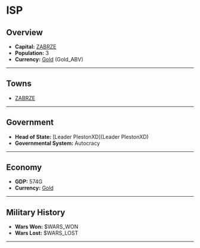 # ISP

## Overview

- **Capital:** [ZABRZE](ZABRZE)
- **Population:** 3
- **Currency:** [Gold](Gold) (Gold_ABV)

---

## Towns

- [ZABRZE](ZABRZE)

---

## Government

- **Head of State:** [Leader PlestonXD](Leader PlestonXD)
- **Governmental System:** Autocracy

---

## Economy

- **GDP:** 574G
- **Currency:** [Gold](Gold)

---

## Military History

- **Wars Won:** $WARS_WON
- **Wars Lost:** $WARS_LOST

---

